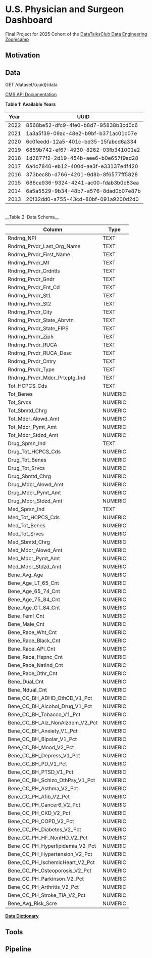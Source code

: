 # U.S. Physician and Surgeon Dashboard

Final Project for 2025 Cohort of the [DataTalksClub Data Engineering Zoomcamp](https://github.com/DataTalksClub/data-engineering-zoomcamp/tree/main)

## Motivation

## Data

GET /dataset/{uuid}/data

[CMS API Documentation](https://data.cms.gov/provider-summary-by-type-of-service/medicare-physician-other-practitioners/medicare-physician-other-practitioners-by-provider/api-docs)

__Table 1: Available Years__

| Year | UUID                                   |
|---------|----------------------------------------|
| 2022    | 8568be52-dfc9-4fe0-b8d7-95838b3cd0c6  |
| 2021    | 1a3a5f39-09ac-48e2-b9bf-b371ac01c07e  |
| 2020    | 6c0feedd-12a5-401c-bd35-15fabcd6a334  |
| 2019    | 6859b742-ef67-4930-8262-03fb341001e2  |
| 2018    | 1d2877f2-2d19-454b-aee6-b0e657f9ad28  |
| 2017    | 6a4c7840-eb12-400d-ae3f-e33137e4f420  |
| 2016    | 373bec8b-d766-4201-9d8b-8f6577ff5828  |
| 2015    | 686ce936-9324-4241-ac00-fdab3b0b83ea  |
| 2014    | 6a5a5529-9b34-48b7-a576-8dad0b07e87b  |
| 2013    | 20f32dd0-a755-43cd-80bf-091a9200d2d0  |

<br>
__Table 2: Data Schema__

| Column                                    | Type    |
|-------------------------------------------|---------|
| Rndrng_NPI                                | TEXT    |
| Rndrng_Prvdr_Last_Org_Name                | TEXT    |
| Rndrng_Prvdr_First_Name                   | TEXT    |
| Rndrng_Prvdr_MI                           | TEXT    |
| Rndrng_Prvdr_Crdntls                      | TEXT    |
| Rndrng_Prvdr_Gndr                         | TEXT    |
| Rndrng_Prvdr_Ent_Cd                       | TEXT    |
| Rndrng_Prvdr_St1                          | TEXT    |
| Rndrng_Prvdr_St2                          | TEXT    |
| Rndrng_Prvdr_City                         | TEXT    |
| Rndrng_Prvdr_State_Abrvtn                 | TEXT    |
| Rndrng_Prvdr_State_FIPS                   | TEXT    |
| Rndrng_Prvdr_Zip5                         | TEXT    |
| Rndrng_Prvdr_RUCA                         | TEXT    |
| Rndrng_Prvdr_RUCA_Desc                    | TEXT    |
| Rndrng_Prvdr_Cntry                        | TEXT    |
| Rndrng_Prvdr_Type                         | TEXT    |
| Rndrng_Prvdr_Mdcr_Prtcptg_Ind             | TEXT    |
| Tot_HCPCS_Cds                             | TEXT    |
| Tot_Benes                                 | NUMERIC |
| Tot_Srvcs                                 | NUMERIC |
| Tot_Sbmtd_Chrg                            | NUMERIC |
| Tot_Mdcr_Alowd_Amt                        | NUMERIC |
| Tot_Mdcr_Pymt_Amt                         | NUMERIC |
| Tot_Mdcr_Stdzd_Amt                        | NUMERIC |
| Drug_Sprsn_Ind                            | TEXT    |
| Drug_Tot_HCPCS_Cds                        | NUMERIC |
| Drug_Tot_Benes                            | NUMERIC |
| Drug_Tot_Srvcs                            | NUMERIC |
| Drug_Sbmtd_Chrg                           | NUMERIC |
| Drug_Mdcr_Alowd_Amt                       | NUMERIC |
| Drug_Mdcr_Pymt_Amt                        | NUMERIC |
| Drug_Mdcr_Stdzd_Amt                       | NUMERIC |
| Med_Sprsn_Ind                             | TEXT    |
| Med_Tot_HCPCS_Cds                         | NUMERIC |
| Med_Tot_Benes                             | NUMERIC |
| Med_Tot_Srvcs                             | NUMERIC |
| Med_Sbmtd_Chrg                            | NUMERIC |
| Med_Mdcr_Alowd_Amt                        | NUMERIC |
| Med_Mdcr_Pymt_Amt                         | NUMERIC |
| Med_Mdcr_Stdzd_Amt                        | NUMERIC |
| Bene_Avg_Age                              | NUMERIC |
| Bene_Age_LT_65_Cnt                        | NUMERIC |
| Bene_Age_65_74_Cnt                        | NUMERIC |
| Bene_Age_75_84_Cnt                        | NUMERIC |
| Bene_Age_GT_84_Cnt                        | NUMERIC |
| Bene_Feml_Cnt                             | NUMERIC |
| Bene_Male_Cnt                             | NUMERIC |
| Bene_Race_Wht_Cnt                         | NUMERIC |
| Bene_Race_Black_Cnt                       | NUMERIC |
| Bene_Race_API_Cnt                         | NUMERIC |
| Bene_Race_Hspnc_Cnt                       | NUMERIC |
| Bene_Race_NatInd_Cnt                      | NUMERIC |
| Bene_Race_Othr_Cnt                        | NUMERIC |
| Bene_Dual_Cnt                             | NUMERIC |
| Bene_Ndual_Cnt                            | NUMERIC |
| Bene_CC_BH_ADHD_OthCD_V1_Pct              | NUMERIC |
| Bene_CC_BH_Alcohol_Drug_V1_Pct            | NUMERIC |
| Bene_CC_BH_Tobacco_V1_Pct                 | NUMERIC |
| Bene_CC_BH_Alz_NonAlzdem_V2_Pct           | NUMERIC |
| Bene_CC_BH_Anxiety_V1_Pct                 | NUMERIC |
| Bene_CC_BH_Bipolar_V1_Pct                 | NUMERIC |
| Bene_CC_BH_Mood_V2_Pct                    | NUMERIC |
| Bene_CC_BH_Depress_V1_Pct                 | NUMERIC |
| Bene_CC_BH_PD_V1_Pct                      | NUMERIC |
| Bene_CC_BH_PTSD_V1_Pct                    | NUMERIC |
| Bene_CC_BH_Schizo_OthPsy_V1_Pct           | NUMERIC |
| Bene_CC_PH_Asthma_V2_Pct                  | NUMERIC |
| Bene_CC_PH_Afib_V2_Pct                    | NUMERIC |
| Bene_CC_PH_Cancer6_V2_Pct                 | NUMERIC |
| Bene_CC_PH_CKD_V2_Pct                     | NUMERIC |
| Bene_CC_PH_COPD_V2_Pct                    | NUMERIC |
| Bene_CC_PH_Diabetes_V2_Pct                | NUMERIC |
| Bene_CC_PH_HF_NonIHD_V2_Pct               | NUMERIC |
| Bene_CC_PH_Hyperlipidemia_V2_Pct          | NUMERIC |
| Bene_CC_PH_Hypertension_V2_Pct            | NUMERIC |
| Bene_CC_PH_IschemicHeart_V2_Pct           | NUMERIC |
| Bene_CC_PH_Osteoporosis_V2_Pct            | NUMERIC |
| Bene_CC_PH_Parkinson_V2_Pct               | NUMERIC |
| Bene_CC_PH_Arthritis_V2_Pct               | NUMERIC |
| Bene_CC_PH_Stroke_TIA_V2_Pct              | NUMERIC |
| Bene_Avg_Risk_Scre                        | NUMERIC |

[__Data Dictionary__](https://data.cms.gov/resources/medicare-physician-other-practitioners-by-provider-data-dictionary)

## Tools

## Pipeline
